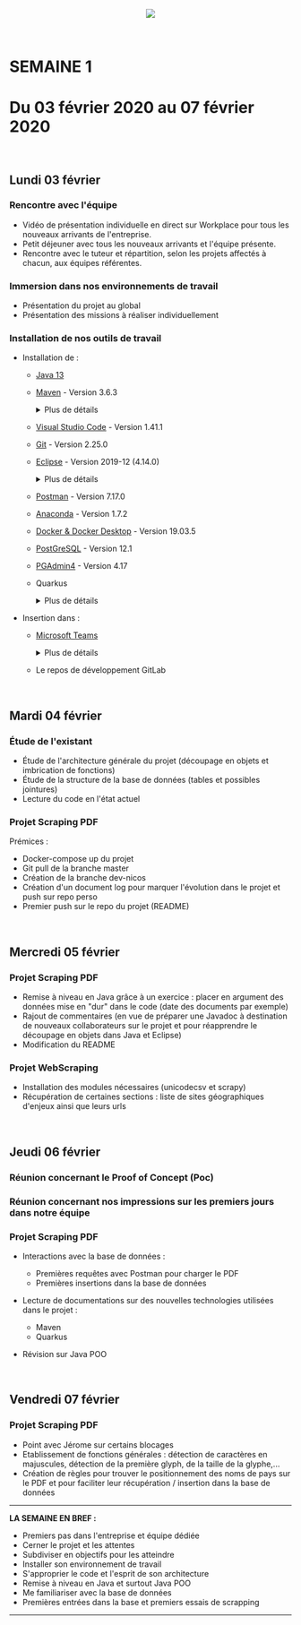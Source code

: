 <p align="center"><img src="https://zupimages.net/up/20/06/pd6r.png"></p>
<br/>

# SEMAINE 1
# Du 03 février 2020 au 07 février 2020
<br/>

## Lundi 03 février

### Rencontre avec l'équipe

* Vidéo de présentation individuelle en direct sur Workplace pour tous les nouveaux arrivants de l'entreprise.
* Petit déjeuner avec tous les nouveaux arrivants et l'équipe présente.
* Rencontre avec le tuteur et répartition, selon les projets affectés à chacun, aux équipes référentes.

### Immersion dans nos environnements de travail

* Présentation du projet au global
* Présentation des missions à réaliser individuellement

### Installation de nos outils de travail

* Installation de :
    * [Java 13](https://www.oracle.com/technetwork/java/javase/downloads/jdk13-downloads-5672538.html)    
    * [Maven](https://maven.apache.org/download.cgi?Preferred=ftp://ftp.osuosl.org/pub/apache/) - Version 3.6.3
        <details>
            <summary>Plus de détails</summary>
             Un outils de standardisation concernant la compilation des projets, la publication des informations du projet et le partage des jar entre projets développés en Java en général et Java EE en particulier.
        </details>

    * [Visual Studio Code](https://code.visualstudio.com/) - Version 1.41.1
    * [Git](https://git-scm.com/downloads) - Version 2.25.0
    * [Eclipse](https://www.eclipse.org/downloads/) - Version 2019-12 (4.14.0)
        <details>
            <summary>Plus de détails</summary>
            Environnement de développement intégré (EDI) multi langages, historiquement très lié à Java, connu pour sa modularité.<br/><br/> 
            Plutôt que d'offrir un ensemble de fonctionnalités figées, Eclipse propose une plateforme avec un système de mise à jour permettant l'ajout de nouveaux modules, des générateurs de code, des outils de vérification de code et la création d'IHMs modernes.
        </details>
            
    * [Postman](https://www.postman.com/) - Version 7.17.0
    * [Anaconda](https://www.anaconda.com/distribution/) - Version 1.7.2
    * [Docker & Docker Desktop](https://hub.docker.com/?overlay=onboarding) - Version 19.03.5
    * [PostGreSQL](https://www.2ndquadrant.com/en/resources/postgresql-installer-2ndquadrant/) - Version 12.1 
    * [PGAdmin4](https://www.postgresql.org/ftp/pgadmin/pgadmin4/v4.17/windows/) - Version 4.17
    * Quarkus
        <details>
            <summary>Plus de détails</summary>
            Un framework, écrit en Java, pensé pour le développement d’applications à déployer dans le cloud. Il vient avec un plugin Maven (ou Gradle) qui va se charger de toute la tuyauterie nécessaire pour le moteur d’injection de dépendances et le démarrage de l’application (le bootstraping), ce qui permet un lancement plus rapide de votre application, et une empreinte mémoire très faible.<br/><br/>
            C’est le plugin Maven de Quarkus qui va se charger de générer pour nous une image native de notre application via GraalVM si on le désire. Et il fait ça très bien, sans aucune configuration de notre part. On peut après cela construire une image Docker de quelques dizaines de Mo qui démarrera en quelques dizaines de ms !<br/><br/>
            Il n’y a pas de support par les IDE, et comme Quarkus doit faire des étapes spécifiques à la compilation pour fonctionner (via le plugin Maven), il doit être lancé en ligne de commande via Maven :

            mvn compile quarkus:dev

        </details>

* Insertion dans :
    * [Microsoft Teams](https://products.office.com/fr-fr/microsoft-teams/download-app#desktopAppDownloadregion)
        <details>
            <summary>Plus de détails</summary>
            Application de communication collaborative propriétaire lancée par Microsoft (sorte de Stack).
        </details>

    * Le repos de développement GitLab
<br/>

## Mardi 04 février

### Étude de l'existant

* Étude de l'architecture générale du projet (découpage en objets et imbrication de fonctions)
* Étude de la structure de la base de données (tables et possibles jointures)
* Lecture du code en l'état actuel

### Projet Scraping PDF

Prémices :
* Docker-compose up du projet
* Git pull de la branche master
* Création de la branche dev-nicos
* Création d'un document log pour marquer l'évolution dans le projet et push sur repo perso
* Premier push sur le repo du projet (README)  
<br/>

## Mercredi 05 février

### Projet Scraping PDF

* Remise à niveau en Java grâce à un exercice : placer en argument des données mise en "dur" dans le code (date des documents par exemple)
* Rajout de commentaires (en vue de préparer une Javadoc à destination de nouveaux collaborateurs sur le projet et pour réapprendre le découpage en objets dans Java et Eclipse)
* Modification du README

### Projet WebScraping

* Installation des modules nécessaires (unicodecsv et scrapy)
* Récupération de certaines sections : liste de sites géographiques d'enjeux ainsi que leurs urls
<br/>

## Jeudi 06 février

### Réunion concernant le Proof of Concept (Poc)

### Réunion concernant nos impressions sur les premiers jours dans notre équipe

### Projet Scraping PDF

* Interactions avec la base de données :
    * Premières requêtes avec Postman pour charger le PDF
    * Premières insertions dans la base de données

* Lecture de documentations sur des nouvelles technologies utilisées dans le projet :
    * Maven
    * Quarkus

* Révision sur Java POO
<br/>

## Vendredi 07 février

### Projet Scraping PDF

* Point avec Jérome sur certains blocages
* Etablissement de fonctions générales : détection de caractères en majuscules, détection de la première glyph, de la taille de la glyphe,...
* Création de règles pour trouver le positionnement des noms de pays sur le PDF et pour faciliter leur récupération / insertion dans la base de données



---------------------------------

**LA SEMAINE EN BREF :** 
- Premiers pas dans l'entreprise et équipe dédiée
- Cerner le projet et les attentes
- Subdiviser en objectifs pour les atteindre
- Installer son environnement de travail
- S'approprier le code et l'esprit de son architecture
- Remise à niveau en Java et surtout Java POO
- Me familiariser avec la base de données
- Premières entrées dans la base et premiers essais de scrapping

---------------------------------
